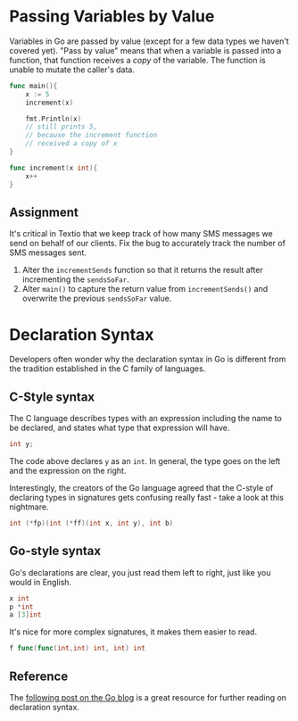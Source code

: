 # Passing Variables by Value

Variables in Go are passed by value (except for a few data types we haven't covered yet). "Pass by value" means that when a variable is passed into a function, that function receives a *copy* of the variable. The function is unable to mutate the caller's data.

```go
func main(){
    x := 5
    increment(x)

    fmt.Println(x)
    // still prints 5,
    // because the increment function
    // received a copy of x
}

func increment(x int){
    x++
}
```

## Assignment

It's critical in Textio that we keep track of how many SMS messages we send on behalf of our clients. Fix the bug to accurately track the number of SMS messages sent.

1. Alter the `incrementSends` function so that it returns the result after incrementing the `sendsSoFar`.
2. Alter `main()` to capture the return value from `incrementSends()` and overwrite the previous `sendsSoFar` value.


# Declaration Syntax

Developers often wonder why the declaration syntax in Go is different from the tradition established in the C family of languages.

## C-Style syntax

The C language describes types with an expression including the name to be declared, and states what type that expression will have.

```c
int y;
```

The code above declares `y` as an `int`. In general, the type goes on the left and the expression on the right.

Interestingly, the creators of the Go language agreed that the C-style of declaring types in signatures gets confusing really fast - take a look at this nightmare.

```c
int (*fp)(int (*ff)(int x, int y), int b)
```

## Go-style syntax

Go's declarations are clear, you just read them left to right, just like you would in English.

```go
x int
p *int
a [3]int
```

It's nice for more complex signatures, it makes them easier to read.

```go
f func(func(int,int) int, int) int
```

## Reference

The [following post on the Go blog](https://blog.golang.org/declaration-syntax) is a great resource for further reading on declaration syntax.
